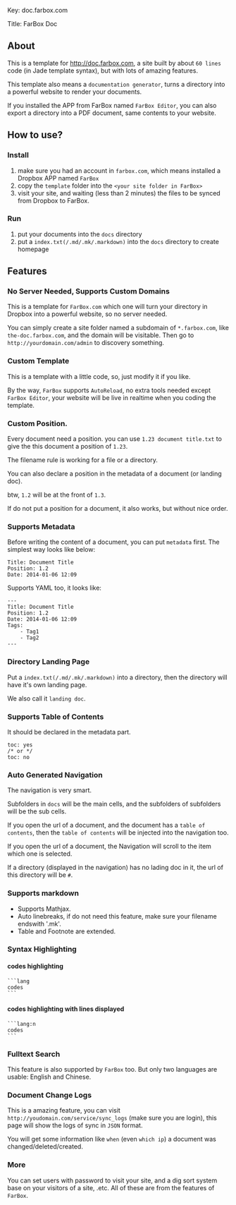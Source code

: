 Key: doc.farbox.com

Title: FarBox Doc


## About

This is a template for <http://doc.farbox.com>, a site built by about `60 lines` code (in Jade template syntax), but with lots of amazing features.

This template also means a `documentation generator`, turns a directory into a powerful website to render your documents.

If you installed the APP from FarBox named `FarBox Editor`, you can also export a directory into a PDF document, same contents to your website.


## How to use?

### Install

1. make sure you had an account in `farbox.com`, which means installed a Dropbox APP named `FarBox`
2. copy the `template` folder into the `<your site folder in FarBox>`
3. visit your site, and waiting (less than 2 minutes) the files to be synced from Dropbox to FarBox.

### Run

1. put your documents into the `docs` directory
2. put a `index.txt(/.md/.mk/.markdown)` into the `docs` directory to create homepage


## Features

### No Server Needed, Supports Custom Domains

This is a template for `FarBox.com` which one will turn your directory in Dropbox into a powerful website, so no server needed.

You can simply create a site folder named a subdomain of `*.farbox.com`, like `the-doc.farbox.com`, and the domain will be visitable. Then go to `http://yourdomain.com/admin` to discovery something.

### Custom Template

This is a template with a little code, so, just modify it if you like.

By the way, `FarBox` supports `AutoReload`, no extra tools needed except `FarBox Editor`, your website will be live in realtime when you coding the template.


### Custom Position.

Every document need a position. you can use `1.23 document title.txt` to give the this document a position of `1.23`.

The filename rule is working for a file or a directory.

You can also declare a position in the metadata of a document (or landing doc).

btw, `1.2` will be at the front of `1.3`.

If do not put a position for a document, it also works, but without nice order.


### Supports Metadata

Before writing the content of a document, you can put `metadata` first. The simplest way looks like below:

```
Title: Document Title
Position: 1.2
Date: 2014-01-06 12:09
```

Supports YAML too, it looks like:

```
---
Title: Document Title
Position: 1.2
Date: 2014-01-06 12:09
Tags:
    - Tag1
    - Tag2
---
```



### Directory Landing Page

Put a `index.txt(/.md/.mk/.markdown)` into a directory, then the directory will have it's own landing page.

We also call it `landing doc`.


### Supports Table of Contents

It should be declared in the metadata part.

```
toc: yes
/* or */
toc: no
```


### Auto Generated Navigation

The navigation is very smart.

Subfolders in `docs` will be the main cells, and the subfolders of subfolders will be the sub cells.

If you open the url of a document, and the document has a `table of contents`, then the `table of contents` will be injected into the navigation too.

If you open the url of a document, the Navigation will scroll to the item which one is selected.

If a directory (displayed in the navigation) has no lading doc in it, the url of this directory will be `#`.


### Supports markdown

- Supports Mathjax.
- Auto linebreaks, if do not need this feature, make sure your filename endswith '.mk'.
- Table and Footnote are extended.


### Syntax Highlighting

#### codes highlighting

    ```lang
    codes
    ```

#### codes highlighting with lines displayed

    ```lang:n
    codes
    ```


### Fulltext Search

This feature is also supported by `FarBox` too. But only two languages are usable: English and Chinese.

### Document Change Logs

This is a amazing feature, you can visit `http://youdomain.com/service/sync_logs` (make sure you are login), this page will show the logs of sync in `JSON` format.

You will get some information like `when` (even `which ip`) a document was changed/deleted/created.


### More

You can set users with password to visit your site, and a dig sort system base on your visitors of a site, .etc. All of these are from the features of `FarBox`.
